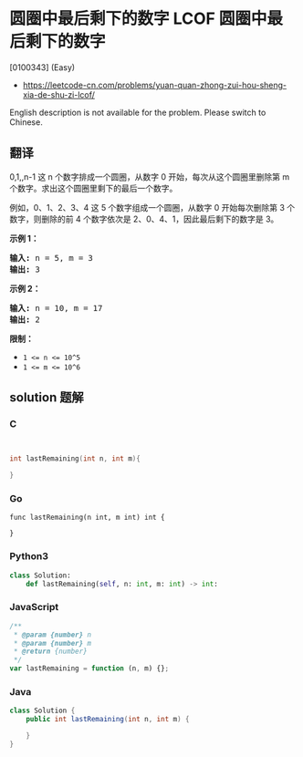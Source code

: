 # 圆圈中最后剩下的数字 LCOF 圆圈中最后剩下的数字

[0100343] (Easy)

- https://leetcode-cn.com/problems/yuan-quan-zhong-zui-hou-sheng-xia-de-shu-zi-lcof/

English description is not available for the problem. Please switch to Chinese.

## 翻译

0,1,,n-1 这 n 个数字排成一个圆圈，从数字 0 开始，每次从这个圆圈里删除第 m 个数字。求出这个圆圈里剩下的最后一个数字。

例如，0、1、2、3、4 这 5 个数字组成一个圆圈，从数字 0 开始每次删除第 3 个数字，则删除的前 4 个数字依次是 2、0、4、1，因此最后剩下的数字是 3。

**示例 1：**

<pre><strong>输入:</strong> n = 5, m = 3
<strong>输出:&nbsp;</strong>3
</pre>

**示例 2：**

<pre><strong>输入:</strong> n = 10, m = 17
<strong>输出:&nbsp;</strong>2
</pre>

**限制：**

- `1 <= n <= 10^5`
- `1 <= m <= 10^6`

## solution 题解

### C

```c


int lastRemaining(int n, int m){

}


```

### Go

```golang
func lastRemaining(n int, m int) int {

}
```

### Python3

```python
class Solution:
    def lastRemaining(self, n: int, m: int) -> int:
```

### JavaScript

```javascript
/**
 * @param {number} n
 * @param {number} m
 * @return {number}
 */
var lastRemaining = function (n, m) {};
```

### Java

```java
class Solution {
    public int lastRemaining(int n, int m) {

    }
}
```

